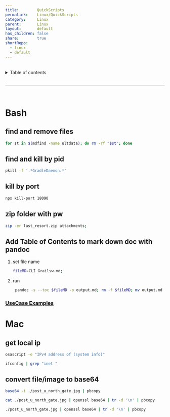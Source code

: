 ```yaml
---  
title:        QuickScripts  
permalink:    Linux/QuickScripts  
category:     Linux  
parent:       Linux  
layout:       default  
has_children: false  
share:        true  
shortRepo:  
  - linux  
  - default  
---  
```

  
  
<br/>  
  
<details markdown="block">  
<summary>  
Table of contents  
</summary>  
{: .text-delta }  
1. TOC  
{:toc}  
</details>  
  
<br/>  
  
***  
  
<br/>  
  
# Bash  
  
## find and remove files  
  
```bash  
for st in $(mdfind -name ultdata); do rm -rf "$st"; done  
```  
  
## find and kill by pid  
  
```bash  
pkill -f '.*GradleDaemon.*'  
```  
  
## kill by port  
  
```bash  
npx kill-port 18090  
```  
  
## zip folder with pw  
  
```bash  
zip -er last_resort.zip attachments;  
```  
  
## Add Table of Contents to mark down doc with pandoc  
  
1) set file name  
    ```bash  
    fileMD=CLI_Grailsw.md;  
    ```  
  
2) run  
    ```bash  
     pandoc -s --toc $fileMD -o output.md; rm -f $fileMD; mv output.md ./$fileMD;  
    ```  
  
### [UseCase Examples](https://gist.github.com/14paxton/0af2e0618a579d1cdc64d2b183af08e6)  
  
# Mac  
  
## get local ip  
  
```bash  
osascript -e "IPv4 address of (system info)"  
```  
  
```bash  
ifconfig | grep "inet "   
```  
  
## convert file/image to base64  
  
```bash  
base64 -i ./post_u_north_gate.jpg | pbcopy   
```  
  
```bash  
cat ./post_u_north_gate.jpg | openssl base64 | tr -d '\n' | pbcopy  
```  
  
```bash  
./post_u_north_gate.jpg | openssl base64 | tr -d '\n' | pbcopy      
```
